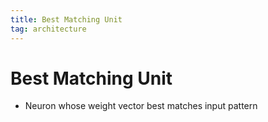 ```yaml
---
title: Best Matching Unit
tag: architecture
---
```


# Best Matching Unit
- Neuron whose weight vector best matches input pattern


















































